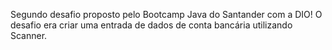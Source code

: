 Segundo desafio proposto pelo Bootcamp Java do Santander com a DIO!
O desafio era criar uma entrada de dados de conta bancária utilizando Scanner.
